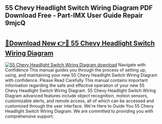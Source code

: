 ## 55 Chevy Headlight Switch Wiring Diagram PDF Download Free - Part-IMX User Guide Repair 9mjcQ

# <h2><a href="http://dfkj90k.blite.top/?on=55+Chevy+Headlight+Switch+Wiring+Diagram">🔗Download New 👉🔴 55 Chevy Headlight Switch Wiring Diagram</a></h2>

[![55 Chevy Headlight Switch Wiring Diagram download](https://i.imgur.com/lujVjoI.png)](http://dfkj90k.blite.top/?on=55+Chevy+Headlight+Switch+Wiring+Diagram)
Navigate with Confidence This manual guides you through the process of setting up, using, and maintaining your new 55 Chevy Headlight Switch Wiring Diagram with confidence. Please Read Carefully This manual contains important information regarding the safe and effective operation of your new 55 Chevy Headlight Switch Wiring Diagram. 55 Chevy Headlight Switch Wiring Diagram advanced features include object recognition, motion sensors, customizable alerts, and remote access, all of which can be accessed and customized through the user interface. We're Here to Guide You 55 Chevy Headlight Switch Wiring Diagram. We are committed to providing you with comprehensive support.
